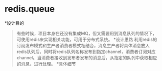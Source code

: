 # redis.queue
*设计目的 
>有些时候，项目本身在还没有集成MQ，但又需要用到消息队列的情况下，可使用redis来实现相关功能，可用于分布式系统。
*设计思路
>利用redis的订阅发布模式和生产者消费者模式相结合，消息生产者将具体消息放入redis队列后，同时将redis队列名称发布到指定channel，消费者订阅对应channel。当消费者接收到发布者发布的消息后，从指定的队列中获取相应的消息，进行处理。
*具体细节

